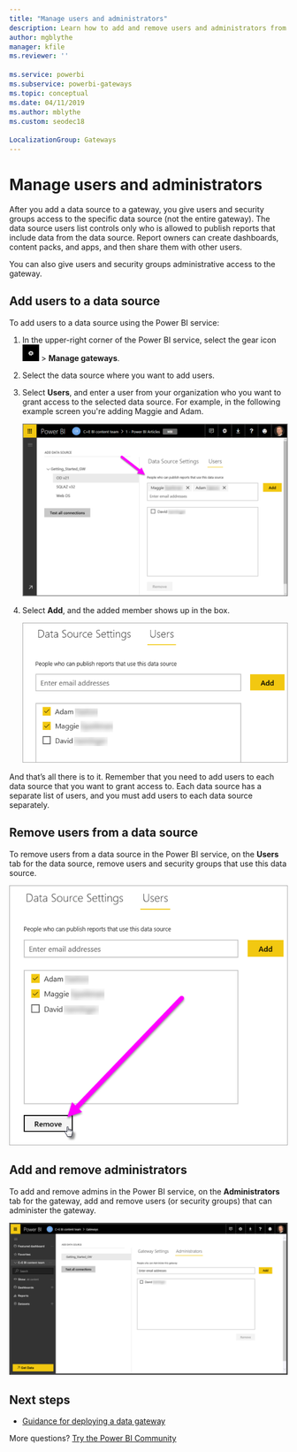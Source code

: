 ```yaml
---
title: "Manage users and administrators"
description: Learn how to add and remove users and administrators from the gateway.
author: mgblythe
manager: kfile
ms.reviewer: ''

ms.service: powerbi
ms.subservice: powerbi-gateways
ms.topic: conceptual
ms.date: 04/11/2019
ms.author: mblythe
ms.custom: seodec18

LocalizationGroup: Gateways
---
```


# Manage users and administrators

After you add a data source to a gateway, you give users and security groups access to the specific data source (not the entire gateway). The data source users list controls only who is allowed to publish reports that include data from the data source. Report owners can create dashboards, content packs, and apps, and then share them with other users.

You can also give users and security groups administrative access to the gateway.

## Add users to a data source

To add users to a data source using the Power BI service:

1. In the upper-right corner of the Power BI service, select the gear icon ![Settings gear icon](media/service-gateway-manage/icon-gear.png) > **Manage gateways**.

2. Select the data source where you want to add users.

3. Select **Users**, and enter a user from your organization who you want to grant access to the selected data source. For example, in the following example screen you're adding Maggie and Adam.

    ![Users tab](media/service-gateway-manage/users-tab.png)

4. Select **Add**, and the added member shows up in the box.

    ![Add user](media/service-gateway-manage/add-user.png)

And that’s all there is to it. Remember that you need to add users to each data source that you want to grant access to. Each data source has a separate list of users, and you must add users to each data source separately.


## Remove users from a data source

To remove users from a data source in the Power BI service, on the **Users** tab for the data source, remove users and security groups that use this data source.

![Remove user](media/service-gateway-manage/remove-user.png)

## Add and remove administrators

To add and remove admins in the Power BI service, on the **Administrators** tab for the gateway, add and remove users (or security groups) that can administer the gateway.

![Administrators tab](media/service-gateway-manage/administrators-tab.png)

## Next steps

* [Guidance for deploying a data gateway](service-gateway-deployment-guidance.md)

More questions? [Try the Power BI Community](http://community.powerbi.com/)
